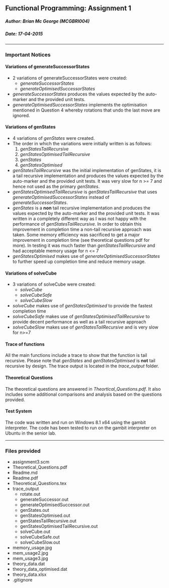 Functional Programming: Assignment 1
-------------------------------------
##### **Author:** Brian Mc George (MCGBRI004)
##### **Date:** 17-04-2015
----------
### Important Notices
#### Variations of generateSuccessorStates
- 2 variations of generateSuccessorStates were created:
  - *generateSuccessorStates*
  - *generateOptimisedSuccessorStates*
- *generateSuccessorStates* produces the values expected by the auto-marker and the provided unit tests.
- *generateOptimisedSuccessorStates* implements the optimisation mentioned in Question 4 whereby rotations that undo the last move are ignored.

#### Variations of genStates
- 4 variations of *genStates* were created.
- The order in which the variations were initially written is as follows:
	1. *genStatesTailRecursive*
	2. *genStatesOptimisedTailRecursive*
	3. *genStates*
	4. *genStatesOptimised*
- *genStatesTailRecursive* was the initial implementation of genStates, it is a tail recursive implementation and produces the values expected by the auto-marker and the provided unit tests. It was very slow for n >= 7 and hence not used as the primary *genStates*.
- *genStatesOptimisedTailRecursive* is *genStatesTailRecursive* that uses *generateOptimisedSuccessorStates* instead of *generateSuccessorStates*.
- *genStates* is a **non** tail recursive implementation and produces the values expected by the auto-marker and the provided unit tests. It was written in a completely different way as I was not happy with the performance of *genStatesTailRecursive*. In order to obtain this improvement in completion time a non-tail recursive approach was taken. Some memory efficiency was sacrificed to get a major improvement in completion time (see theoretical questions pdf for more). In testing it was much faster than *genStatesTailRecursive* and had acceptable memory usage for n <= 7
- *genStatesOptimised*  makes use of *generateOptimisedSuccessorStates* to further speed up completion time and reduce memory usage.


#### Variations of solveCube
- 3 variations of solveCube were created:
  - *solveCube*
  - *solveCubeSafe*
  - *solveCubeSlow*
-  *solveCube* makes use of *genStatesOptimised* to provide the fastest completion time
-  *solveCubeSafe* makes use of *genStatesOptimisedTailRecursive* to provide decent performance as well as a tail recursive approach
-  *solveCubeSlow* makes use of *genStatesTailRecursive* and is very slow for n>=7

#### Trace of functions
All the main functions include a trace to show that the function is tail recursive. Please note that *genStates* and *genStatesOptimised* is **not** tail recursive by design. The trace output is located in the *trace_output* folder.

#### Theoretical Questions
The theoretical questions are answered in *Theortical_Questions.pdf*. It also includes some additional comparisons and analysis based on the questions provided.

#### Test System
The code was written and run on Windows 8.1 x64 using the gambit interpreter. The code has been tested to run on the gambit interpreter on Ubuntu in the senior lab.

----------

### Files provided
- assignment3.scm
- Theoretical_Questions.pdf
- Readme.md
- Readme.pdf
- Theoretical_Questions.tex
- trace_output
  -  rotate.out
  - generateSuccessor.out
  - generateOptimisedSuccessor.out
  - genStates.out
  - genStatesOptimised.out
  - genStatesTailRecursive.out
  - genStatesOptimisedTailRecursive.out
  - solveCube.out
  - solveCubeSafe.out
  - solveCubeSlow.out
- memory_usage.jpg
- mem_usage2.jpg
- mem_usage3.jpg
- theory_data.dat
- theory_data_optimised.dat
- theory_data.xlsx
- .gitignore